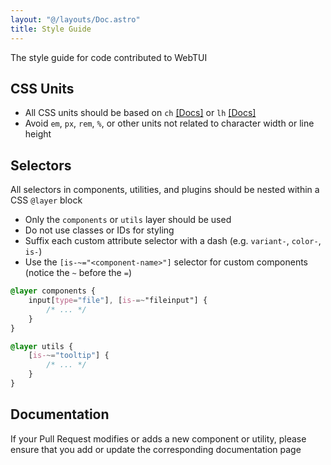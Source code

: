 ```yaml
---
layout: "@/layouts/Doc.astro"
title: Style Guide
---
```


The style guide for code contributed to WebTUI

## CSS Units

- All CSS units should be based on `ch` [[Docs]]() or `lh` [[Docs]]()
- Avoid `em`, `px`, `rem`, `%`, or other units not related to character width or line height

## Selectors

All selectors in components, utilities, and plugins should be nested within a CSS `@layer` block

- Only the `components` or `utils` layer should be used
- Do not use classes or IDs for styling
- Suffix each custom attribute selector with a dash (e.g. `variant-`, `color-`, `is-`)
- Use the `[is-~="<component-name>"]` selector for custom components (notice the `~` before the `=`)

```css
@layer components {
    input[type="file"], [is-=~"fileinput"] {
        /* ... */
    }
}

@layer utils {
    [is-~="tooltip"] {
        /* ... */
    }
}
```

## Documentation

If your Pull Request modifies or adds a new component or utility, please ensure that you add or update the corresponding documentation page
